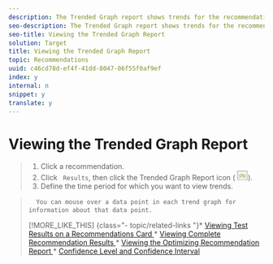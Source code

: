 ```yaml
---
description: The Trended Graph report shows trends for the recommendation over a specified amount of time.
seo-description: The Trended Graph report shows trends for the recommendation over a specified amount of time.
seo-title: Viewing the Trended Graph Report
solution: Target
title: Viewing the Trended Graph Report
topic: Recommendations
uuid: c46cd78d-ef4f-41dd-8047-06f55f0af9ef
index: y
internal: n
snippet: y
translate: y
---
```


# Viewing the Trended Graph Report


>1. Click a recommendation.
>1. Click ` Results`, then click the Trended Graph Report icon ( ![](assets/icon_trend.png)).
>1. Define the time period for which you want to view trends.

>       You can mouse over a data point in each trend graph for information about that data point. 
>[!MORE_LIKE_THIS] {class="- topic/related-links "}* [ Viewing Test Results on a Recommendations Card ](c_Viewing_Test_Results_on_a_Recommendations_Card.md#concept_C035768E243F4382A5FF953E1BB870B1)* [ Viewing Complete Recommendation Results ](t_Viewing_Complete_Recommendation_Results.md#task_19A3022F3E2044CCA535F3CEC594300E)* [ Viewing the Optimizing Recommendation Report ](t_Viewing_the_Optimization_Recommendation_Report.md#task_55777B3740594D8489EF04E62D2327D8)* [ Confidence Level and Confidence Interval ](c_Confidence_Level_and_Confidence_Interval.md#concept_0D0002A1EBDF420E9C50E2A46F36629B)